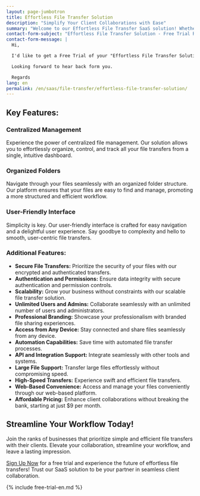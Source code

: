 ```yaml
---
layout: page-jumbotron
title: Effortless File Transfer Solution
description: "Simplify Your Client Collaborations with Ease"
summary: "Welcome to our Effortless File Transfer SaaS solution! Whether you’re a solo professional or part of a medium-sized organization, we understand the importance of simplicity and efficiency in your file transfers with clients. Our platform is designed to make every file transfer a breeze, ensuring seamless collaboration that leaves a lasting impression."
contact-form-subject: "Effortless File Transfer Solution - Free Trial Request"
contact-form-message: |
  Hi,

  I'd like to get a Free Trial of your "Effortless File Transfer Solution".

  Looking forward to hear back form you.

  Regards
lang: en
permalink: /en/saas/file-transfer/effortless-file-transfer-solution/
---
```

## Key Features:

### Centralized Management
Experience the power of centralized file management. Our solution allows you to effortlessly organize, control, and track all your file transfers from a single, intuitive dashboard.

### Organized Folders
Navigate through your files seamlessly with an organized folder structure. Our platform ensures that your files are easy to find and manage, promoting a more structured and efficient workflow.

### User-Friendly Interface
Simplicity is key. Our user-friendly interface is crafted for easy navigation and a delightful user experience. Say goodbye to complexity and hello to smooth, user-centric file transfers.

### Additional Features:

- **Secure File Transfers:** Prioritize the security of your files with our encrypted and authenticated transfers.
- **Authentication and Permissions:** Ensure data integrity with secure authentication and permission controls.
- **Scalability:** Grow your business without constraints with our scalable file transfer solution.
- **Unlimited Users and Admins:** Collaborate seamlessly with an unlimited number of users and administrators.
- **Professional Branding:** Showcase your professionalism with branded file sharing experiences.
- **Access from Any Device:** Stay connected and share files seamlessly from any device.
- **Automation Capabilities:** Save time with automated file transfer processes.
- **API and Integration Support:** Integrate seamlessly with other tools and systems.
- **Large File Support:** Transfer large files effortlessly without compromising speed.
- **High-Speed Transfers:** Experience swift and efficient file transfers.
- **Web-Based Convenience:** Access and manage your files conveniently through our web-based platform.
- **Affordable Pricing:** Enhance client collaborations without breaking the bank, starting at just $9 per month.

## Streamline Your Workflow Today!

Join the ranks of businesses that prioritize simple and efficient file transfers with their clients. Elevate your collaboration, streamline your workflow, and leave a lasting impression.

[Sign Up Now](#start-your-free-trial) for a free trial and experience the future of effortless file transfers! Trust our SaaS solution to be your partner in seamless client collaboration.

{% include free-trial-en.md %}
